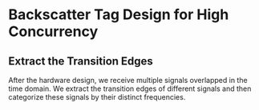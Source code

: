# Backscatter Tag Design for High Concurrency
## Extract the Transition Edges
After the hardware design, we receive multiple signals overlapped in the time domain. We extract the transition edges of different signals and then categorize these signals by their distinct frequencies.
